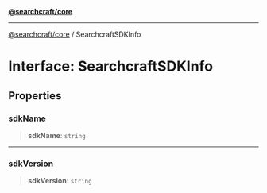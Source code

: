 [**@searchcraft/core**](https://docs.searchcraft.io/reference/sdk/core/README.md)

***

[@searchcraft/core](https://docs.searchcraft.io/reference/sdk/core/globals.md) / SearchcraftSDKInfo

# Interface: SearchcraftSDKInfo

## Properties

### sdkName

> **sdkName**: `string`

***

### sdkVersion

> **sdkVersion**: `string`
